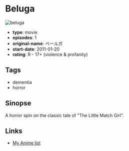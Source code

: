 # Beluga

![beluga](https://cdn.myanimelist.net/images/anime/1643/93895.jpg)

-   **type**: movie
-   **episodes**: 1
-   **original-name**: ベールガ
-   **start-date**: 2011-01-20
-   **rating**: R - 17+ (violence & profanity)

## Tags

-   dementia
-   horror

## Sinopse

A horror spin on the classic tale of "The Little Match Girl".

## Links

-   [My Anime list](https://myanimelist.net/anime/28951/Beluga)

